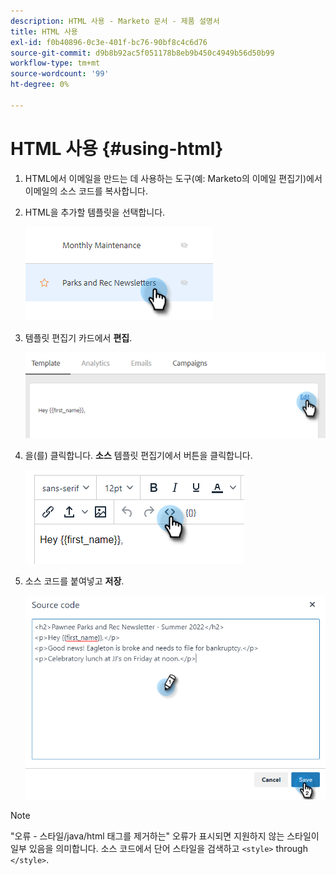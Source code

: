 ```yaml
---
description: HTML 사용 - Marketo 문서 - 제품 설명서
title: HTML 사용
exl-id: f0b40896-0c3e-401f-bc76-90bf8c4c6d76
source-git-commit: d9b8b92ac5f051178b8eb9b450c4949b56d50b99
workflow-type: tm+mt
source-wordcount: '99'
ht-degree: 0%

---
```


# HTML 사용 {#using-html}

1. HTML에서 이메일을 만드는 데 사용하는 도구(예: Marketo의 이메일 편집기)에서 이메일의 소스 코드를 복사합니다.

1. HTML을 추가할 템플릿을 선택합니다.

   ![](assets/using-html-1.png)

1. 템플릿 편집기 카드에서 **편집**.

   ![](assets/using-html-2.png)

1. 을(를) 클릭합니다. **소스** 템플릿 편집기에서 버튼을 클릭합니다.

   ![](assets/using-html-3.png)

1. 소스 코드를 붙여넣고 **저장**.

   ![](assets/using-html-4.png)

>[!NOTE]
>
>&quot;오류 - 스타일/java/html 태그를 제거하는&quot; 오류가 표시되면 지원하지 않는 스타일이 일부 있음을 의미합니다. 소스 코드에서 단어 스타일을 검색하고 `<style>` through `</style>`.
